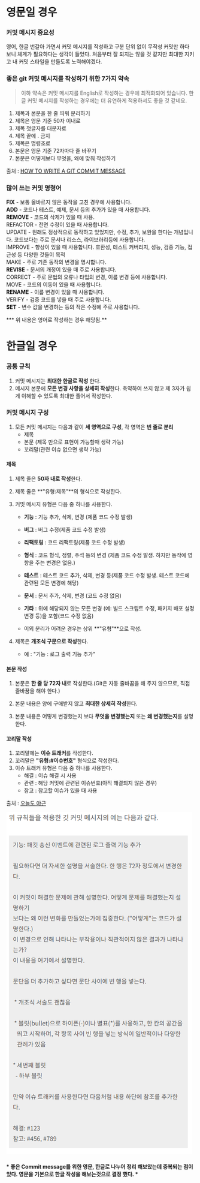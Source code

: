 # 영문일 경우

### 커밋 메시지 중요성

영어, 한글 번갈아 가면서 커밋 메시지를 작성하고 구분 단위 없이 무작성 커밋만 하다 보니 체계가 필요하다는 생각이 들었다. 처음부터 잘 되지는 않을 것 같지만 최대한 지키고 내 커밋 스타일을 만들도록 노력해야겠다.

### 좋은 git 커밋 메시지를 작성하기 위한 7가지 약속

> 이하 약속은 커밋 메시지를 English로 작성하는 경우에 최적화되어 있습니다. 한글 커밋 메시지를 작성하는 경우에는 더 유연하게 적용하셔도 좋을 것 같네요.

1. 제목과 본문을 한 줄 띄워 분리하기
2. 제목은 영문 기준 50자 이내로
3. 제목 첫글자를 대문자로
4. 제목 끝에 . 금지
5. 제목은 명령조로
6. 본문은 영문 기준 72자마다 줄 바꾸기
7. 본문은 어떻게보다 무엇을, 왜에 맞춰 작성하기

출처 : [HOW TO WRITE A GIT COMMIT MESSAGE](https://chris.beams.io/posts/git-commit/)

### 많이 쓰는 커밋 명령어

**FIX** - 보통 올바르지 않은 동작을 고친 경우에 사용합니다.   
**ADD** - 코드나 테스트, 예제, 문서 등의 추가가 있을 때 사용합니다.   
**REMOVE** - 코드의 삭제가 있을 때 사용.   
REFACTOR - 전면 수정이 있을 때 사용합니다.     
UPDATE - 원래도 정상적으로 동작하고 있었지만, 수정, 추가, 보완을 한다는 개념입니다. 코드보다는 주로 문서나 리소스, 라이브러리등에 사용합니다.   
IMPROVE - 향상이 있을 때 사용합니다. 호환성, 테스트 커버리지, 성능, 검증 기능, 접근성 등 다양한 것들이 목적   
MAKE - 주로 기존 동작의 변경을 명시합니다.   
**REVISE** - 문서의 개정이 있을 때 주로 사용합니다.   
CORRECT - 주로 문법의 오류나 타입의 변경, 이름 변경 등에 사용합니다.   
MOVE - 코드의 이동이 있을 때 사용합니다.   
**RENAME** - 이름 변경이 있을 때 사용합니다.   
VERIFY - 검증 코드를 넣을 때 주로 사용합니다.   
**SET** - 변수 값을 변경하는 등의 작은 수정에 주로 사용합니다.

*** 위 내용은 영어로 작성하는 경우 해당됨.**



# 한글일 경우

### 공통 규칙

1. 커밋 메시지는 __최대한 한글로 작성__ 한다.
2. 메시지 본문에 **모든 변경 사항을 상세히 작성**한다. 축약하여 쓰지 않고 제 3자가 쉽게 이해할 수 있도록 최대한 풀어서 작성한다.



### 커밋 메시지 구성

1. 모든 커밋 메시지는 다음과 같이 __세 영역으로 구성__, 각 영역은 __빈 줄로 분리__
   * 제목
   * 본문 (제목 만으로 표현이 가능할때 생략 가능)
   * 꼬리말(관련 이슈 없으면 생략 가능)



#### 제목

1. 제목 줄은 **50자 내로 작성**한다.

   

2. 제목 줄은 **"유형:제목"**의 형식으로 작성한다.

   

3. 커밋 메시지 유형은 다음 중 하나를 사용한다.

   * **기능** : 기능 추가, 삭제, 변경 (제품 코드 수정 발생)

   * **버그** : 버그 수정(제품 코드 수정 발생)

   * **리팩토링** : 코드 리팩토링(제품 코드 수정 발생)

   * **형식** : 코드 형식, 정렬, 주석 등의 변경 (제품 코드 수정 발생. 하지만 동작에 영향을 주는 변경은 없음.)

   * **테스트** : 테스트 코드 추가, 삭제, 변경 등(제품 코드 수정 발생. 테스트 코드에 관련된 모든 변경에 해당)

   * **문서** : 문서 추가, 삭제, 변경 (코드 수정 없음)

   * **기타** : 위에 해당되지 않는 모든 변경 (예: 빌드 스크립트 수정, 패키지 배포 설정 변경 등)을 포함(코드 수정 없음)

   * 이외 분리가 어려운 경우는 상위 **"유형"**으로 작성.

     

4. 제목은 **개조식 구문으로 작성**한다.

   * 예 : "기능 : 로그 출력 기능 추가"



#### 본문 작성

1. 본문은 **한 줄 당 72자 내**로 작성한다.(Git은 자동 줄바꿈을 해 주지 않으므로, 직접 줄바꿈을 해야 한다.)

   

2. 본문 내용은 양에 구애받지 않고 **최대한 상세히 작성**한다.

   

3. 본문 내용은 어떻게 변경했는지 보다 **무엇을 변경했는지** 또는 **왜 변경했는지**를 설명한다.



#### 꼬리말 작성

1. 꼬리말에는 **이슈 트래커**를 작성한다.
2. 꼬리말은 **"유형:#이슈번호"** 형식으로 작성한다.
3. 이슈 트래커 유형은 다음 중 하나를 사용한다.
   * 해결 : 이슈 해결 시 사용
   * 관련 : 해당 커밋에 관련된 이슈번호(아직 해결되지 않은 경우)
   * 참고 : 참고할 이슈가 있을 때 사용

출처 : [오늘도 야근](https://tttsss77.tistory.com/58)



![image-20200331230414690](https://github.com/supreme9122/TIL/blob/master/img/image-20200331230414690.png)





#### * 좋은 Commit message를 위한 영문, 한글로 나누어 정리 해보았는데 중복되는 점이 있다. 영문을 기본으로 한글 작성을 해보는것으로 결정 했다. *